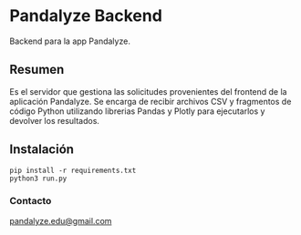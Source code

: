 # Pandalyze Backend
Backend para la app Pandalyze.


## Resumen
Es el servidor que gestiona las solicitudes provenientes del frontend de la aplicación Pandalyze. Se encarga de recibir archivos CSV y fragmentos de código Python utilizando librerias Pandas y Plotly para ejecutarlos y devolver los resultados.


## Instalación
```
pip install -r requirements.txt
python3 run.py
```

### Contacto
pandalyze.edu@gmail.com
